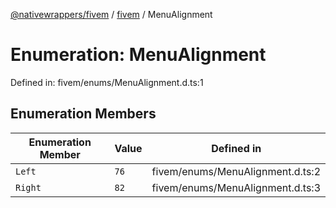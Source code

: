 [@nativewrappers/fivem](../../README.md) / [fivem](../README.md) / MenuAlignment

# Enumeration: MenuAlignment

Defined in: fivem/enums/MenuAlignment.d.ts:1

## Enumeration Members

| Enumeration Member | Value | Defined in |
| ------ | ------ | ------ |
| <a id="left"></a> `Left` | `76` | fivem/enums/MenuAlignment.d.ts:2 |
| <a id="right"></a> `Right` | `82` | fivem/enums/MenuAlignment.d.ts:3 |
